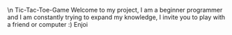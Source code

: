 \n Tic-Tac-Toe-Game
Welcome to my project, 
I am a beginner programmer 
and I am constantly trying to 
expand my knowledge, 
I invite you to play with a friend or computer :)
Enjoi
